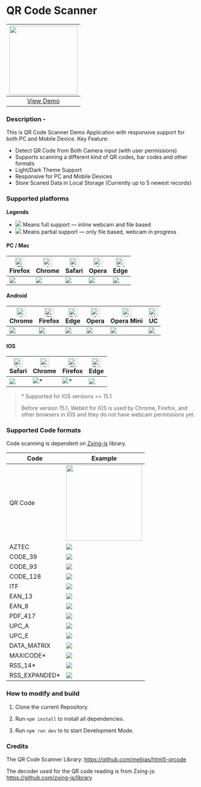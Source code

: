 # QR Code Scanner

| <img src="https://github.com/AkiThuong/a-ware-demo-react/blob/main/public/images/icons/demo.gif" width="180px" />
| :-: |
| [View Demo](https://akithuong.github.io/a-ware-demo-react/)|

### Description -

This is QR Code Scanner Demo Application with responsive support for both PC and Mobile Device.
Key Feature:

- Detect QR Code from Both Camera input (with user permissions)
- Supports scanning a different kind of QR codes, bar codes and other formats
- Light/Dark Theme Support
- Responsive for PC and Mobile Devices
- Store Scaned Data in Local Storage (Currently up to 5 newest records)

### Supported platforms

**Legends**

- ![](https://scanapp.org/assets/github_assets/done.png) Means full support — inline webcam and file based
- ![](https://scanapp.org/assets/github_assets/partial.png) Means partial support — only file based, webcam in progress

#### PC / Mac

| <img src="https://scanapp.org/assets/github_assets/browsers/firefox_48x48.png" alt="Firefox" width="24px" height="24px" /><br/>Firefox | <img src="https://scanapp.org/assets/github_assets/browsers/chrome_48x48.png" alt="Chrome" width="24px" height="24px" /><br/>Chrome | <img src="https://scanapp.org/assets/github_assets/browsers/safari_48x48.png" alt="Safari" width="24px" height="24px" /><br/>Safari | <img src="https://scanapp.org/assets/github_assets/browsers/opera_48x48.png" alt="Opera" width="24px" height="24px" /><br/>Opera | <img src="https://scanapp.org/assets/github_assets/browsers/edge_48x48.png" alt="Edge" width="24px" height="24px" /><br/> Edge |
| -------------------------------------------------------------------------------------------------------------------------------------- | ----------------------------------------------------------------------------------------------------------------------------------- | ----------------------------------------------------------------------------------------------------------------------------------- | -------------------------------------------------------------------------------------------------------------------------------- | ------------------------------------------------------------------------------------------------------------------------------ |
| ![](https://scanapp.org/assets/github_assets/done.png)                                                                                 | ![](https://scanapp.org/assets/github_assets/done.png)                                                                              | ![](https://scanapp.org/assets/github_assets/done.png)                                                                              | ![](https://scanapp.org/assets/github_assets/done.png)                                                                           | ![](https://scanapp.org/assets/github_assets/done.png)                                                                         |

#### Android

| <img src="https://scanapp.org/assets/github_assets/browsers/chrome_48x48.png" alt="Chrome" width="24px" height="24px" /><br/>Chrome | <img src="https://scanapp.org/assets/github_assets/browsers/firefox_48x48.png" alt="Firefox" width="24px" height="24px" /><br/>Firefox | <img src="https://scanapp.org/assets/github_assets/browsers/edge_48x48.png" alt="Edge" width="24px" height="24px" /><br/> Edge | <img src="https://scanapp.org/assets/github_assets/browsers/opera_48x48.png" alt="Opera" width="24px" height="24px" /><br/>Opera | <img src="https://scanapp.org/assets/github_assets/browsers/opera-mini_48x48.png" alt="Opera-Mini" width="24px" height="24px" /><br/> Opera Mini | <img src="https://scanapp.org/assets/github_assets/browsers/uc_48x48.png" alt="UC" width="24px" height="24px" /> <br/> UC |
| ----------------------------------------------------------------------------------------------------------------------------------- | -------------------------------------------------------------------------------------------------------------------------------------- | ------------------------------------------------------------------------------------------------------------------------------ | -------------------------------------------------------------------------------------------------------------------------------- | ------------------------------------------------------------------------------------------------------------------------------------------------ | ------------------------------------------------------------------------------------------------------------------------- |
| ![](https://scanapp.org/assets/github_assets/done.png)                                                                              | ![](https://scanapp.org/assets/github_assets/done.png)                                                                                 | ![](https://scanapp.org/assets/github_assets/done.png)                                                                         | ![](https://scanapp.org/assets/github_assets/done.png)                                                                           | ![](https://scanapp.org/assets/github_assets/partial.png)                                                                                        | ![](https://scanapp.org/assets/github_assets/partial.png)                                                                 |

#### IOS

| <img src="https://scanapp.org/assets/github_assets/browsers/safari_48x48.png" alt="Safari" width="24px" height="24px" /><br/>Safari | <img src="https://scanapp.org/assets/github_assets/browsers/chrome_48x48.png" alt="Chrome" width="24px" height="24px" /><br/>Chrome | <img src="https://scanapp.org/assets/github_assets/browsers/firefox_48x48.png" alt="Firefox" width="24px" height="24px" /><br/>Firefox | <img src="https://scanapp.org/assets/github_assets/browsers/edge_48x48.png" alt="Edge" width="24px" height="24px" /><br/> Edge |
| ----------------------------------------------------------------------------------------------------------------------------------- | ----------------------------------------------------------------------------------------------------------------------------------- | -------------------------------------------------------------------------------------------------------------------------------------- | ------------------------------------------------------------------------------------------------------------------------------ |
| ![](https://scanapp.org/assets/github_assets/done.png)                                                                              | ![](https://scanapp.org/assets/github_assets/done.png)\*                                                                            | ![](https://scanapp.org/assets/github_assets/done.png)\*                                                                               | ![](https://scanapp.org/assets/github_assets/partial.png)                                                                      |

> \* Supported for IOS versions >= 15.1
>
> Before version 15.1, Webkit for IOS is used by Chrome, Firefox, and other browsers in IOS and they do not have webcam permissions yet.

### Supported Code formats

Code scanning is dependent on [Zxing-js](https://github.com/zxing-js/library) library.

| Code           | Example                                                                          |
| -------------- | -------------------------------------------------------------------------------- |
| QR Code        | <img src="https://scanapp.org/assets/github_assets/qr-code.png" width="200px" /> |
| AZTEC          | <img src="https://scanapp.org/assets/github_assets/aztec.png" />                 |
| CODE_39        | <img src="https://scanapp.org/assets/github_assets/code_39.gif" />               |
| CODE_93        | <img src="https://scanapp.org/assets/github_assets/code_93.gif" />               |
| CODE_128       | <img src="https://scanapp.org/assets/github_assets/code_128.gif" />              |
| ITF            | <img src="https://scanapp.org/assets/github_assets/itf.png" />                   |
| EAN_13         | <img src="https://scanapp.org/assets/github_assets/ean13.jpeg" />                |
| EAN_8          | <img src="https://scanapp.org/assets/github_assets/ean8.jpeg" />                 |
| PDF_417        | <img src="https://scanapp.org/assets/github_assets/pdf417.png" />                |
| UPC_A          | <img src="https://scanapp.org/assets/github_assets/upca.jpeg" />                 |
| UPC_E          | <img src="https://scanapp.org/assets/github_assets/upce.jpeg" />                 |
| DATA_MATRIX    | <img src="https://scanapp.org/assets/github_assets/datamatrix.png" />            |
| MAXICODE\*     | <img src="https://scanapp.org/assets/github_assets/maxicode.gif" />              |
| RSS_14\*       | <img src="https://scanapp.org/assets/github_assets/rss14.gif" />                 |
| RSS_EXPANDED\* | <img src="https://scanapp.org/assets/github_assets/rssexpanded.gif" />           |

### How to modify and build

1.  Clone the current Repository.

2.  Run `npm install` to install all dependencies.

3.  Run `npm run dev` to to start Development Mode.

### Credits

The QR Code Scanner Library: https://github.com/mebjas/html5-qrcode

The decoder used for the QR code reading is from Zxing-js: https://github.com/zxing-js/library

